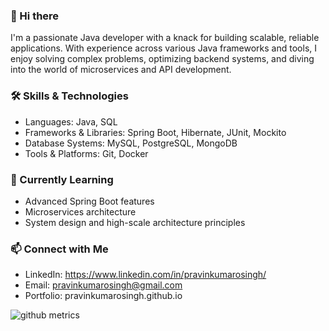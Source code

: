### 👋 Hi there 

I'm a passionate Java developer with a knack for building scalable, reliable applications. With experience across various Java frameworks and tools, I enjoy solving complex problems, optimizing backend systems, and diving into the world of microservices and API development.

### 🛠️ Skills & Technologies
- Languages: Java, SQL
- Frameworks & Libraries: Spring Boot, Hibernate, JUnit, Mockito
- Database Systems: MySQL, PostgreSQL, MongoDB
- Tools & Platforms: Git, Docker

### 🌱 Currently Learning
- Advanced Spring Boot features
- Microservices architecture
- System design and high-scale architecture principles

### 📫 Connect with Me
- LinkedIn: https://www.linkedin.com/in/pravinkumarosingh/
- Email: pravinkumarosingh@gmail.com
- Portfolio: pravinkumarosingh.github.io



<!--
**pravinkumarosingh/pravinkumarosingh** is a ✨ _special_ ✨ repository because its `README.md` (this file) appears on your GitHub profile.

Here are some ideas to get you started:

- 🔭 I’m currently working on ...
- 🌱 I’m currently learning ...
- 👯 I’m looking to collaborate on ...
- 🤔 I’m looking for help with ...
- 💬 Ask me about ...
- 📫 How to reach me: ...
- 😄 Pronouns: ...
- ⚡ Fun fact: ...
-->

![github metrics](https://metrics.lecoq.io/pravinkumarosingh)
